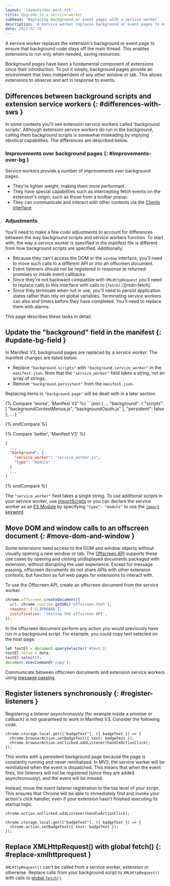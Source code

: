 ```yaml
---
layout: 'layouts/doc-post.njk'
title: Upgrade to a service worker
subhead: 'Replacing background or event pages with a service worker'
description: 'A service worker replaces background or event pages to ensure that background code stays off the main thread. This enables extensions to run only when needed, saving resources.'
date: 2023-02-28
---
```


A service worker replaces the extension's background or event page to ensure that background code stays off the main thread. This enables extensions to run only when needed, saving resources. 

*Background pages* have been a fundamental component of extensions since their introduction. To put it simply, background pages provide an environment that lives independent of any other window or tab. This allows extensions to observe and act in response to events.

## Differences between background scripts and extension service workers {: #differences-with-sws }

In some contexts you'll see extension service workers called 'background scripts'. Although extension service workers do run in the background, calling them background scripts is somewhat misleading by implying identical capabilities. The differences are described below.

### Improvements over background pages {: #improvements-over-bg }

Service workers provide a number of improvements over background pages.

- They're lighter weight, making them more performant.
- They have special capabilities such as intercepting fetch events on the extension's origin, such as those from a toolbar popup.
- They can communicate and interact with other contexts via the [Clients interface](https://developer.mozilla.org/docs/Web/API/Clients)

### Adjustments

You'll need to make a few code adjustments to account for differences between the way background scripts and service workers function. To start with, the way a service worker is specified in the manifest file is different from how background scripts are specified. Additionally:

- Because they can't access the DOM or the `window` interface, you'll need to move such calls to a different API or into an offscreen document.
- Event listeners should not be registered in response to returned promises or inside event callbacks.
- Since they're not backward compatible with `XMLHttpRequest` you'll need to replace calls to this interface with calls to [`fetch()`][mdn-fetch].
- Since they terminate when not in use, you'll need to persist application states rather than rely on global variables. Terminating service workers can also end timers before they have completed. You'll need to replace them with alarms.

This page describes these tasks in detail.

## Update the "background" field in the manifest {: #update-bg-field }

In Manifest V3, background pages are replaced by a *service worker*. The manifest changes are listed below. 

- Replace `"background.scripts"` with `"background.service_worker"` in the `manifest.json`. Note that the `"service_worker"` field takes a string, not an array of strings.
- Remove `"background.persistent"` from the `manifest.json`.

Replacing items in `"background.page"` will be dealt with in a later section.

<div class="switcher">
{% Compare 'worse', 'Manifest V2' %}
```json
{
  ...
  "background": {
    "scripts": [
      "backgroundContextMenus.js",
      "backgroundOauth.js"
    ],
    "persistent": false
  },
  ...
}
```

{% endCompare %}

{% Compare 'better', 'Manifest V3' %}
```json
{
  ...
  "background": {
    "service_worker": "service_worker.js",
    "type": "module"
  }
  ...
}
```

{% endCompare %}
</div>

The `"service_worker"` field takes a single string.  To use additional scripts in your service worker, use [importScripts](https://developer.mozilla.org/docs/Web/API/WorkerGlobalScope/importScripts) or you can declare the service worker as an [ES Module](https://web.dev/es-modules-in-sw/#static-imports-only) by specifying `"type": "module"` to use the [`import` keyword](https://developer.mozilla.org/docs/Web/JavaScript/Reference/Statements/import).

## Move DOM and window calls to an offscreen document {: #move-dom-and-window }

Some extensions need access to the DOM and window objects without visually opening a new window or tab. The [Offscreen API](/docs/extensions/reference/offscreen/) supports these use cases by opening and closing undisplayed documents packaged with extension, without disrupting the user experience. Except for message passing, offscreen documents do not share APIs with other extension contexts, but function as full web pages for extensions to interact with.

To use the Offscreen API, create an offscreen document from the service worker.

```js
chrome.offscreen.createDocument({
  url: chrome.runtime.getURL('offscreen.html'),
  reasons: ['CLIPBOARD'],
  justification: 'testing the offscreen API',
});
```

In the offscreen document perform any action you would previously have run in a background script. For example, you could copy text selected on the host page.

```js
let textEl = document.querySelector('#text');
textEl.value = data;
textEl.select();
document.execCommand('copy');
```

Communicate between offscreen documents and extension service workers using  [message passing](/docs/extensions/mv3/messaging/).

## Register listeners synchronously {: #register-listeners }

Registering a listener asynchronously (for example inside a promise or callback) is not guaranteed to work in Manifest V3. Consider the following code.

```js/2
chrome.storage.local.get(["badgeText"], ({ badgeText }) => {
  chrome.browserAction.setBadgeText({ text: badgeText });
  chrome.browserAction.onClicked.addListener(handleActionClick);
});
``` 

This works with a persistent background page because the page is constantly running and never reinitialized. In MV3, the service worker will be reinitialized when the event is dispatched. This means that when the event fires, the listeners will not be registered (since they are added asynchronously), and the event will be missed.

Instead, move the event listener registration to the top level of your script. This ensures that Chrome will be able to immediately find and invoke your action's click handler, even if your extension hasn't finished executing its startup logic.

```js/0
chrome.action.onClicked.addListener(handleActionClick);

chrome.storage.local.get(["badgeText"], ({ badgeText }) => {
  chrome.action.setBadgeText({ text: badgeText });
});
```

## Replace XMLHttpRequest() with global fetch() {: #replace-xmlhttprequest }

`XMLHttpRequest()` can't be called from a service worker, extension or otherwise. Replace calls from your background script to `XMLHttpRequest()` with calls to [global `fetch()`](https://developer.mozilla.org/docs/Web/API/fetch). 

